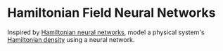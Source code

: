 # Hamiltonian Field Neural Networks 

Inspired by [Hamiltonian neural networks](https://arxiv.org/abs/1906.01563), model a physical system's [Hamiltonian density](https://en.wikipedia.org/wiki/Hamiltonian_field_theory) using a neural network.
